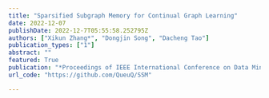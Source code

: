 ```yaml
---
title: "Sparsified Subgraph Memory for Continual Graph Learning"
date: 2022-12-07
publishDate: 2022-12-7T05:55:58.252795Z
authors: ["Xikun Zhang*", "Dongjin Song", "Dacheng Tao"]
publication_types: ["1"]
abstract: ""
featured: True
publication: "*Proceedings of IEEE International Conference on Data Mining (ICDM)*"
url_code: "https://github.com/QueuQ/SSM"

---
```

